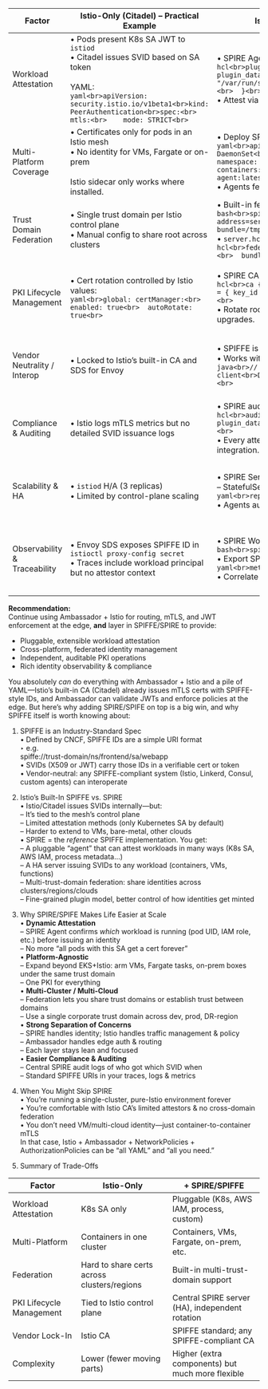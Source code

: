 
| Factor                      | Istio-Only (Citadel) – Practical Example                                                                                                    | Istio + SPIRE/SPIFFE – Practical Example                                                                                                                                                                                                                     | When to Adopt SPIRE/SPIFFE                                                                                     |
|-----------------------------|-----------------------------------------------------------------------------------------------------------------------------------------------|--------------------------------------------------------------------------------------------------------------------------------------------------------------------------------------------------------------------------------------------------------------|----------------------------------------------------------------------------------------------------------------|
| Workload Attestation        | • Pods present K8s SA JWT to `istiod`<br>• Citadel issues SVID based on SA token<br><br>YAML:<br>```yaml<br>apiVersion: security.istio.io/v1beta1<br>kind: PeerAuthentication<br>spec:<br>  mtls:<br>    mode: STRICT<br>``` | • SPIRE Agent plugin model:<br>```hcl<br>plugins {<br>  WorkloadAttestor "k8s_sat" {<br>    plugin_data = { token_path = "/var/run/secrets/kubernetes.io/serviceaccount/token" }<br>  }<br>  WorkloadAttestor "aws_iid" { }<br>}<br>```<br>• Attest via AWS IID, process metadata, etc. | You need stronger “who runs where” checks (AWS IAM, host-process, multi-tenant remapping).                      |
| Multi-Platform Coverage     | • Certificates only for pods in an Istio mesh<br>• No identity for VMs, Fargate or on-prem<br><br>Istio sidecar only works where installed. | • Deploy SPIRE Agent everywhere:<br>```yaml<br>apiVersion: apps/v1<br>kind: DaemonSet<br>metadata:<br>  name: spire-agent<br>  namespace: spire<br>spec:<br>  template:<br>    spec:<br>      containers:<br>      - image: spiffe/spire-agent:latest<br>```<br>• Agents fetch SVID on VMs, bare-metal, Fargate.                                                      | You must secure heterogeneous workloads (pods + VMs + Fargate + on-prem).                                        |
| Trust Domain Federation     | • Single trust domain per Istio control plane<br>• Manual config to share root across clusters                                                   | • Built-in federation API:<br>```bash<br>spire-server join federation \   \--server-address=server2:8081 \   \--path=/spire \   \--bundle=/tmp/bundle2.pem<br>```<br>• `server.hcl` snippet:<br>```hcl<br>federation {<br>  trust_domain = "cluster2.local"<br>  bundle_path  = "/run/spire/bundle2.pem"<br>}<br>```                       | Multi-cluster or multi-region deployments needing shared or federated trust domains.                          |
| PKI Lifecycle Management    | • Cert rotation controlled by Istio values:<br>```yaml<br>global: certManager:<br>  enabled: true<br>  autoRotate: true<br>```                  | • SPIRE CA with external KMS:<br>```hcl<br>ca {<br>  plugin_name = "aws_kms"<br>  plugin_data = { key_id = "arn:aws:kms:us-west-2:123:key/abc" }<br>}<br>```<br>• Rotate root & intermediates via KMS, independent of mesh upgrades.                                                                         | You require highly-available, auditable CA with external key-management integration.                         |
| Vendor Neutrality / Interop | • Locked to Istio’s built-in CA and SDS for Envoy                                                                                             | • SPIFFE is CNCF-standard:<br>• Works with Envoy, Linkerd, Consul, custom proxies:<br>```java<br>// any SPIFFE client<br>DefaultWorkloadApiClient.newClient(socketPath);<br>```                                                                         | You want one identity standard across meshes, custom proxies, and non-K8s platforms.                        |
| Compliance & Auditing       | • Istio logs mTLS metrics but no detailed SVID issuance logs                                                                                   | • SPIRE audit plugin:<br>```hcl<br>auditor {<br>  plugin_name = "file_audit_log"<br>  plugin_data = { path = "/var/log/spire-audit.log" }<br>}<br>```<br>• Every attestation & SVID issuance recorded for SIEM integration.                                                      | You need full audit trails of attestation decisions & identity issuance.                                     |
| Scalability & HA            | • `istiod` H/A (3 replicas)<br>• Limited by control-plane scaling                                                                             | • SPIRE Server in H/A:<br>– StatefulSet with ETCD or RDS backend<br>```yaml<br>replicas: 3<br>volumeClaimTemplates: ...<br>```<br>• Agents auto-scale per node (DaemonSet).                                                                              | High volume identity requests, multi-cluster, or independent scaling of identity service.                   |
| Observability & Traceability| • Envoy SDS exposes SPIFFE ID in `istioctl proxy-config secret`<br>• Traces include workload principal but no attestor context                   | • SPIRE Workload API introspection:<br>```bash<br>spire-agent api fetch x509SVID<br>```<br>• Export SPIRE metrics:<br>```yaml<br>metrics { bind_address = "0.0.0.0:9100" }<br>```<br>• Correlate SVID lifecycle events with application traces.                  | You need to programmatically query identity state & correlate SVID usage in logs, metrics, and traces.     |

**Recommendation:**  
Continue using Ambassador + Istio for routing, mTLS, and JWT enforcement at the edge, **and** layer in SPIFFE/SPIRE to provide:

- Pluggable, extensible workload attestation  
- Cross-platform, federated identity management  
- Independent, auditable PKI operations  
- Rich identity observability & compliance  


You absolutely *can* do everything with Ambassador + Istio and a pile of YAML—Istio’s built-in CA (Citadel) already issues mTLS certs with SPIFFE-style IDs, 
and Ambassador can validate JWTs and enforce policies at the edge.  But here’s why adding SPIRE/SPIFE on top is a big win, and why SPIFFE itself is worth knowing about:

1. SPIFFE is an Industry-Standard Spec  
 • Defined by CNCF, SPIFFE IDs are a simple URI format  
   ‣ e.g.  
     spiffe://trust-domain/ns/frontend/sa/webapp  
 • SVIDs (X509 or JWT) carry those IDs in a verifiable cert or token  
 • Vendor-neutral: any SPIFFE-compliant system (Istio, Linkerd, Consul, custom agents) can interoperate  

2. Istio’s Built-In SPIFFE vs. SPIRE  
 • Istio/Citadel issues SVIDs internally—but:  
   – It’s tied to the mesh’s control plane  
   – Limited attestation methods (only Kubernetes SA by default)  
   – Harder to extend to VMs, bare-metal, other clouds  
 • SPIRE = the *reference* SPIFFE implementation.  You get:  
   – A pluggable “agent” that can attest workloads in many ways (K8s SA, AWS IAM, process metadata…)  
   – A HA server issuing SVIDs to any workload (containers, VMs, functions)  
   – Multi-trust-domain federation: share identities across clusters/regions/clouds  
   – Fine-grained plugin model, better control of how identities get minted  

3. Why SPIRE/SPIFE Makes Life Easier at Scale  
 • **Dynamic Attestation**  
   – SPIRE Agent confirms *which* workload is running (pod UID, IAM role, etc.) before issuing an identity  
   – No more “all pods with this SA get a cert forever”  
 • **Platform-Agnostic**  
   – Expand beyond EKS+Istio: arm VMs, Fargate tasks, on-prem boxes under the same trust domain  
   – One PKI for everything  
 • **Multi-Cluster / Multi-Cloud**  
   – Federation lets you share trust domains or establish trust between domains  
   – Use a single corporate trust domain across dev, prod, DR-region  
 • **Strong Separation of Concerns**  
   – SPIRE handles identity; Istio handles traffic management & policy  
   – Ambassador handles edge auth & routing  
   – Each layer stays lean and focused  
 • **Easier Compliance & Auditing**  
   – Central SPIRE audit logs of who got which SVID when  
   – Standard SPIFFE URIs in your traces, logs & metrics  

4. When You Might Skip SPIRE  
 • You’re running a single-cluster, pure-Istio environment forever  
 • You’re comfortable with Istio CA’s limited attestors & no cross-domain federation  
 • You don’t need VM/multi-cloud identity—just container-to-container mTLS  
 In that case, Istio + Ambassador + NetworkPolicies + AuthorizationPolicies can be “all YAML” and “all you need.”

5. Summary of Trade-Offs  

| Factor                     | Istio-Only                                 | + SPIRE/SPIFFE                                     |
|----------------------------|---------------------------------------------|----------------------------------------------------|
| Workload Attestation       | K8s SA only                                 | Pluggable (K8s, AWS IAM, process, custom)          |
| Multi-Platform             | Containers in one cluster                   | Containers, VMs, Fargate, on-prem, etc.            |
| Federation                 | Hard to share certs across clusters/regions | Built-in multi-trust-domain support                |
| PKI Lifecycle Management   | Tied to Istio control plane                 | Central SPIRE server (HA), independent rotation    |
| Vendor Lock-In             | Istio CA                                     | SPIFFE standard; any SPIFFE-compliant CA          |
| Complexity                 | Lower (fewer moving parts)                  | Higher (extra components) but much more flexible   |

